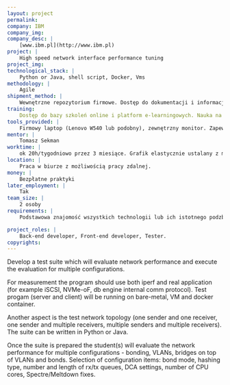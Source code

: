```yaml
---
layout: project
permalink: 
company: IBM
company_img:
company_desc: |
    [www.ibm.pl](http://www.ibm.pl)
project: |
    High speed network interface performance tuning
project_img:
technological_stack: |
    Python or Java, shell script, Docker, Vms
methodology: |
    Agile
shipment_method: |
    Wewnętrzne repozytorium firmowe. Dostęp do dokumentacji i informacji szkoleniowych. Wsparcie mentora i zespołu pracującego w tym samym projekcie.
training:
    Dostęp do bazy szkoleń online i platform e-learningowych. Nauka na bieżąco, w razie potrzeb organizowane będą niezbędne szkolenia
tools_provided: |
    Firmowy laptop (Lenovo W540 lub podobny), zewnętrzny monitor. Zapewniony dostęp do potrzebnej infrastruktury w chmurze
mentor: |
    Tomasz Sekman
worktime: |
    ok 20h/tygodniowo przez 3 miesiące. Grafik elastycznie ustalany z mentorem.
location: |
    Praca w biurze z możliwością pracy zdalnej.
money: |
    Bezpłatne praktyki
later_employment: |
    Tak
team_size: |
    2 osoby
requirements: |
    Podstawowa znajomość wszystkich technologii lub ich istotnego podzbioru z wymienionych w stacku technologicznym. Znajomość języka angielskiego i doświadczenie w pracy w grupie będzie dodatkowym atutem. Nastawienie na rozwój i zdobywanie nowych umiejętności.

project_roles: |
    Back-end developer, Front-end developer, Tester. 
copyrights:
---
```

Develop a test suite which will evaluate network performance and execute the evaluation for multiple configurations.

For measurement the program should use both iperf and real application (for example iSCSI, NVMe-oF, db engine internal comm protocol). Test progam (server and client) will be running on bare-metal, VM and docker container. 

Another aspect is the test network topology (one sender and one receiver, one sender and multiple receivers, multiple senders and multiple receivers). The suite can be written in Python or Java.

Once the suite is prepared the student(s) will evaluate the network performance for multiple configurations - bonding, VLANs, bridges on top of VLANs and bonds. Selection of configuration items: bond mode, hashing type, number and length of rx/tx queues, DCA settings, number of CPU cores, Spectre/Meltdown fixes.

